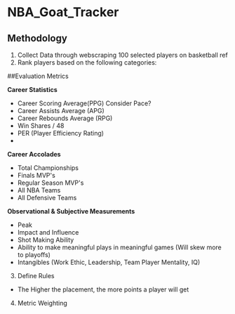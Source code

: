 # NBA_Goat_Tracker

## Methodology

1. Collect Data through webscraping 100 selected players on basketball ref 
2. Rank players based on the following categories:

##Evaluation Metrics

**Career Statistics**
- Career Scoring Average(PPG) Consider Pace?
- Career Assists Average (APG)
- Career Rebounds Average (RPG)
- Win Shares / 48
- PER (Player Efficiency Rating)
- 
**Career Accolades**
- Total Championships
- Finals MVP's
- Regular Season MVP's
- All NBA Teams
- All Defensive Teams

**Observational & Subjective Measurements**
- Peak
- Impact and Influence
- Shot Making Ability 
- Ability to make meaningful plays in meaningful games (Will skew more to playoffs)
- Intangibles (Work Ethic, Leadership, Team Player Mentality, IQ)


3. Define Rules

- The Higher the placement, the more points a player will get



4. Metric Weighting

